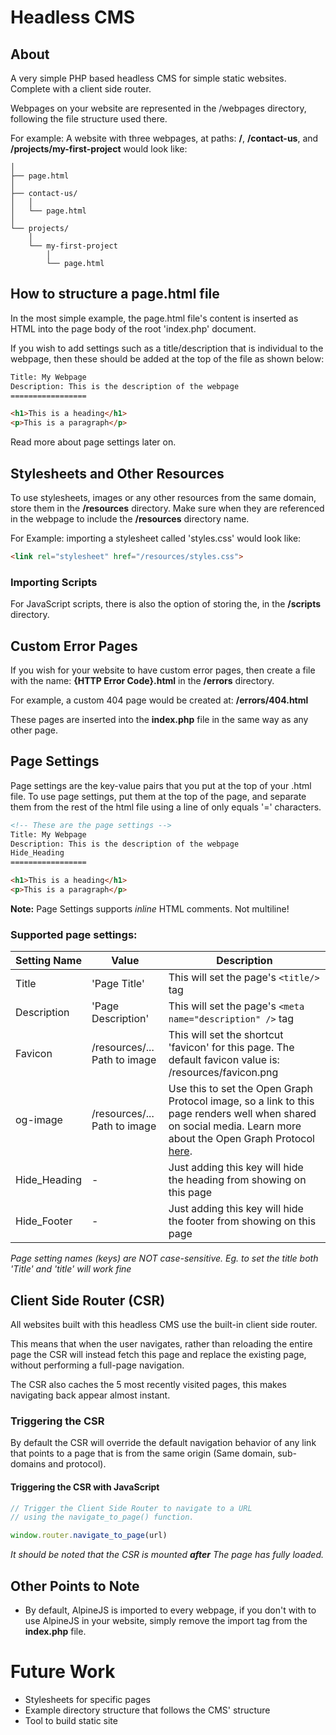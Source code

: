 # Headless CMS

## About

A very simple PHP based headless CMS for simple static websites. Complete with a client side router.

Webpages on your website are represented in the /webpages directory, following the file structure used there.

For example: A website with three webpages, at paths: **/**, **/contact-us**, and **/projects/my-first-project** would look like:

```
│
├── page.html
│
├── contact-us/
│   │
│   └── page.html
│
└── projects/
    │
    └── my-first-project
        │
        └── page.html
```

## How to structure a page.html file
In the most simple example, the page.html file's content is inserted as HTML into the page body of the root 'index.php' document.

If you wish to add settings such as a title/description that is individual to the webpage, then these should be added at the top of the file as shown below:

```html
Title: My Webpage
Description: This is the description of the webpage
=================

<h1>This is a heading</h1>
<p>This is a paragraph</p>

```

Read more about page settings later on.


## Stylesheets and Other Resources
To use stylesheets, images or any other resources from the same domain, store them in the **/resources** directory. Make sure when they are referenced in the webpage to include the **/resources** directory name.

For Example: importing a stylesheet called 'styles.css' would look like:

```html
<link rel="stylesheet" href="/resources/styles.css">
```

### Importing Scripts
For JavaScript scripts, there is also the option of storing the, in the **/scripts** directory.

## Custom Error Pages
If you wish for your website to have custom error pages, then create a file with the name: **{HTTP Error Code}.html** in the **/errors** directory.

For example, a custom 404 page would be created at: **/errors/404.html**

These pages are inserted into the **index.php** file in the same way as any other page.

## Page Settings
Page settings are the key-value pairs that you put at the top of your .html file.
To use page settings, put them at the top of the page, and separate them from the rest of the html file using a line of
only equals '=' characters.

```html
<!-- These are the page settings -->
Title: My Webpage
Description: This is the description of the webpage
Hide_Heading
=================

<h1>This is a heading</h1>
<p>This is a paragraph</p>

```

**Note:** Page Settings supports *inline* HTML comments. Not multiline!

### Supported page settings:
| Setting Name | Value | Description |          
| ------------ | ----- | ----------- |
| Title        | 'Page Title' | This will set the page's ```<title/>``` tag |
| Description  | 'Page Description' | This will set the page's ```<meta  name="description" />``` tag |
| Favicon      | /resources/... Path to image | This will set the shortcut 'favicon' for this page. The default favicon value is: /resources/favicon.png |
| og-image | /resources/... Path to image | Use this to set the Open Graph Protocol image, so a link to this page renders well when shared on social media. Learn more about the Open Graph Protocol [here](https://ogp.me/). |
| Hide_Heading   | - |Just adding this key will hide the heading from showing on this page |
| Hide_Footer    | - |Just adding this key will hide the footer from showing on this page |

*Page setting names (keys) are NOT case-sensitive. Eg. to set the title both 'Title' and 'title' will work fine*

## Client Side Router (CSR)
All websites built with this headless CMS use the built-in client side router.

This means that when the user navigates, rather than reloading the entire page the CSR will instead fetch this page and replace the existing page, without performing a full-page navigation.

The CSR also caches the 5 most recently visited pages, this makes navigating back appear almost instant.

### Triggering the CSR
By default the CSR will override the default navigation behavior of any link that points to a page that is from the same origin (Same domain, sub-domains and protocol).

#### Triggering the CSR with JavaScript

```js
// Trigger the Client Side Router to navigate to a URL
// using the navigate_to_page() function.

window.router.navigate_to_page(url)

```

*It should be noted that the CSR is mounted **after** The page has fully loaded.*

## Other Points to Note
- By default, AlpineJS is imported to every webpage, if you don't with to use AlpineJS in your website, simply remove the import tag from the **index.php** file.


# Future Work
- Stylesheets for specific pages
- Example directory structure that follows the CMS' structure
- Tool to build static site
